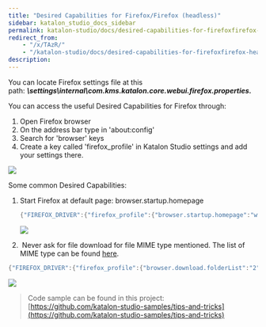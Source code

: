 ```yaml
---
title: "Desired Capabilities for Firefox/Firefox (headless)" 
sidebar: katalon_studio_docs_sidebar
permalink: katalon-studio/docs/desired-capabilities-for-firefoxfirefox-headless.html 
redirect_from:
    - "/x/TAzR/"
    - "/katalon-studio/docs/desired-capabilities-for-firefoxfirefox-headless/"
description: 
---
```

You can locate Firefox settings file at this path: **_<Project folder>\\settings\\internal\\com.kms.katalon.core.webui.firefox.properties._**

You can access the useful Desired Capabilities for Firefox through:

1.  Open Firefox browser
2.  On the address bar type in 'about:config'
3.  Search for 'browser' keys
4.  Create a key called 'firefox_profile' in Katalon Studio settings and add your settings there.

![](../../images/katalon-studio/docs/desired-capabilities-for-firefoxfirefox-headless/Untitled.png)

Some common Desired Capabilities:

1.  Start Firefox at default page: browser.startup.homepage
    
    ```groovy
    {"FIREFOX_DRIVER":{"firefox_profile":{"browser.startup.homepage":"www.google.com"}}}
    ```
    
      
    ![](../../images/katalon-studio/docs/desired-capabilities-for-firefoxfirefox-headless/Untitled2.png)
    
2.   Never ask for file download for file MIME type mentioned. The list of MIME type can be found [here](https://developer.mozilla.org/en-US/docs/Web/HTTP/Basics_of_HTTP/MIME_types/Complete_list_of_MIME_types).

```groovy
{"FIREFOX_DRIVER":{"firefox_profile":{"browser.download.folderList":"2","browser.helperApps.alwaysAsk.force":false,"browser.download.manager.showWhenStarting":false,"browser.download.dir":"C:\\Downloads","browser.download.downloadDir":"C:\\Downloads","browser.download.defaultFolder":"C:\\Downloads","browser.helperApps.neverAsk.saveToDisk":"text/html"}}}
```

![](../../images/katalon-studio/docs/desired-capabilities-for-firefoxfirefox-headless/Untitled.png)

  

> Code sample can be found in this project: [https://github.com/katalon-studio-samples/tips-and-tricks](https://github.com/katalon-studio-samples/tips-and-tricks)